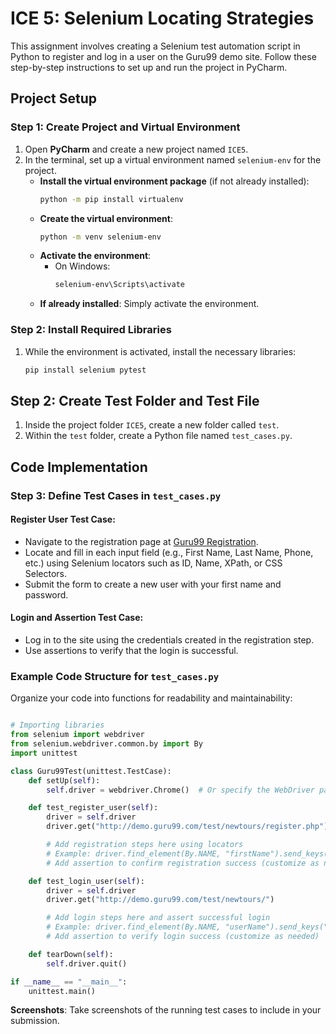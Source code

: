 # ICE 5: Selenium Locating Strategies

This assignment involves creating a Selenium test automation script in Python to register and log in a user on the Guru99 demo site. Follow these step-by-step instructions to set up and run the project in PyCharm.

## Project Setup

### Step 1: Create Project and Virtual Environment
1. Open **PyCharm** and create a new project named `ICE5`.
2. In the terminal, set up a virtual environment named `selenium-env` for the project.
   - **Install the virtual environment package** (if not already installed):
     ```bash
     python -m pip install virtualenv
     ```
   - **Create the virtual environment**:
     ```bash
     python -m venv selenium-env
     ```
   - **Activate the environment**:
     - On Windows:
       ```bash
       selenium-env\Scripts\activate
       ```
   - **If already installed**: Simply activate the environment.

### Step 2: Install Required Libraries
1. While the environment is activated, install the necessary libraries:
   ```bash
   pip install selenium pytest
   ```

## Step 2: Create Test Folder and Test File
1. Inside the project folder `ICE5`, create a new folder called `test`.
2. Within the `test` folder, create a Python file named `test_cases.py`.

## Code Implementation

### Step 3: Define Test Cases in `test_cases.py`

#### Register User Test Case:
- Navigate to the registration page at [Guru99 Registration](http://demo.guru99.com/test/newtours/).
- Locate and fill in each input field (e.g., First Name, Last Name, Phone, etc.) using Selenium locators such as ID, Name, XPath, or CSS Selectors.
- Submit the form to create a new user with your first name and password.

#### Login and Assertion Test Case:
- Log in to the site using the credentials created in the registration step.
- Use assertions to verify that the login is successful.

### Example Code Structure for `test_cases.py`

Organize your code into functions for readability and maintainability:

```python

# Importing libraries
from selenium import webdriver
from selenium.webdriver.common.by import By
import unittest

class Guru99Test(unittest.TestCase):
    def setUp(self):
        self.driver = webdriver.Chrome()  # Or specify the WebDriver path

    def test_register_user(self):
        driver = self.driver
        driver.get("http://demo.guru99.com/test/newtours/register.php")

        # Add registration steps here using locators
        # Example: driver.find_element(By.NAME, "firstName").send_keys("YourFirstName")
        # Add assertion to confirm registration success (customize as needed)

    def test_login_user(self):
        driver = self.driver
        driver.get("http://demo.guru99.com/test/newtours/")

        # Add login steps here and assert successful login
        # Example: driver.find_element(By.NAME, "userName").send_keys("YourFirstName")
        # Add assertion to verify login success (customize as needed)

    def tearDown(self):
        self.driver.quit()

if __name__ == "__main__":
    unittest.main()
```


**Screenshots**: Take screenshots of the running test cases to include in your submission.


